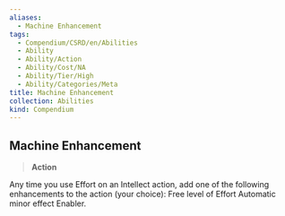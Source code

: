 ```yaml
---
aliases:
  - Machine Enhancement
tags:
  - Compendium/CSRD/en/Abilities
  - Ability
  - Ability/Action
  - Ability/Cost/NA
  - Ability/Tier/High
  - Ability/Categories/Meta
title: Machine Enhancement
collection: Abilities
kind: Compendium
---
```

## Machine Enhancement  
>**Action**
  
Any time you use Effort on an Intellect action, add one of the following enhancements to the action (your choice): Free level of Effort Automatic minor effect Enabler.